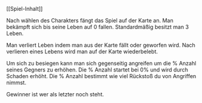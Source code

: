 [[Spiel-Inhalt]]

Nach wählen des Charakters fängt das Spiel auf der Karte an.
Man bekämpft sich bis seine Leben auf 0 fallen.
Standardmäßig besitzt man 3 Leben.

Man verliert Leben indem man aus der Karte fällt oder geworfen wird.
Nach verlieren eines Lebens wird man auf der Karte wiederbelebt.

Um sich zu besiegen kann man sich gegenseitig angreifen um die % Anzahl seines Gegners zu erhöhen.
Die % Anzahl startet bei 0% und wird durch Schaden erhöht.
Die % Anzahl bestimmt wie viel Rückstoß du von Angriffen nimmst.

Gewinner ist wer als letzter noch steht.
